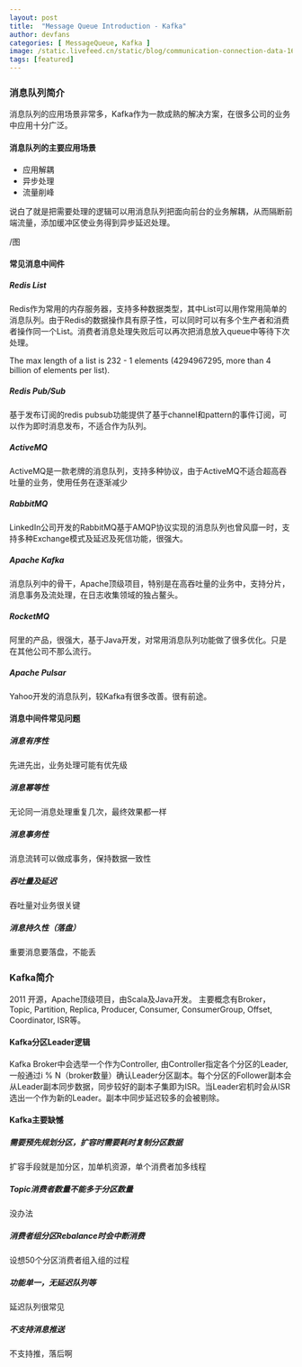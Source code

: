 ```yaml
---
layout: post
title:  "Message Queue Introduction - Kafka"
author: devfans
categories: [ MessageQueue, Kafka ]
image: /static.livefeed.cn/static/blog/communication-connection-data-162622-min.jpg
tags: [featured]
---
```

### 消息队列简介
消息队列的应用场景非常多，Kafka作为一款成熟的解决方案，在很多公司的业务中应用十分广泛。

#### 消息队列的主要应用场景

- 应用解耦
- 异步处理
- 流量削峰

说白了就是把需要处理的逻辑可以用消息队列把面向前台的业务解耦，从而隔断前端流量，添加缓冲区使业务得到异步延迟处理。

/图 

#### 常见消息中间件

##### Redis List
Redis作为常用的内存服务器，支持多种数据类型，其中List可以用作常用简单的消息队列。由于Redis的数据操作具有原子性，可以同时可以有多个生产者和消费者操作同一个List。消费者消息处理失败后可以再次把消息放入queue中等待下次处理。

The max length of a list is 232 - 1 elements (4294967295, more than 4 billion of elements per list).

##### Redis Pub/Sub
基于发布订阅的redis pubsub功能提供了基于channel和pattern的事件订阅，可以作为即时消息发布，不适合作为队列。

##### ActiveMQ
ActiveMQ是一款老牌的消息队列，支持多种协议，由于ActiveMQ不适合超高吞吐量的业务，使用任务在逐渐减少

##### RabbitMQ
LinkedIn公司开发的RabbitMQ基于AMQP协议实现的消息队列也曾风靡一时，支持多种Exchange模式及延迟及死信功能，很强大。

##### Apache Kafka
消息队列中的骨干，Apache顶级项目，特别是在高吞吐量的业务中，支持分片，消息事务及流处理，在日志收集领域的独占鳌头。

##### RocketMQ
阿里的产品，很强大，基于Java开发，对常用消息队列功能做了很多优化。只是在其他公司不那么流行。

##### Apache Pulsar
Yahoo开发的消息队列，较Kafka有很多改善。很有前途。

#### 消息中间件常见问题

##### 消息有序性
先进先出，业务处理可能有优先级

##### 消息幂等性
无论同一消息处理重复几次，最终效果都一样

##### 消息事务性
消息流转可以做成事务，保持数据一致性

##### 吞吐量及延迟
吞吐量对业务很关键

##### 消息持久性（落盘）
重要消息要落盘，不能丢

### Kafka简介
2011 开源，Apache顶级项目，由Scala及Java开发。 主要概念有Broker，Topic, Partition, Replica, Producer, Consumer, ConsumerGroup, Offset, Coordinator, ISR等。

#### Kafka分区Leader逻辑
Kafka Broker中会选举一个作为Controller, 由Controller指定各个分区的Leader, 一般通过i % N（broker数量）确认Leader分区副本。每个分区的Follower副本会从Leader副本同步数据，同步较好的副本子集即为ISR。当Leader宕机时会从ISR选出一个作为新的Leader。副本中同步延迟较多的会被剔除。


#### Kafka主要缺憾

##### 需要预先规划分区，扩容时需要耗时复制分区数据
扩容手段就是加分区，加单机资源，单个消费者加多线程

##### Topic消费者数量不能多于分区数量
没办法

##### 消费者组分区Rebalance时会中断消费
设想50个分区消费者组入组的过程

##### 功能单一，无延迟队列等
延迟队列很常见

##### 不支持消息推送
不支持推，落后啊

